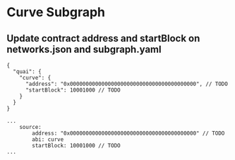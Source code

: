 # Curve Subgraph

## Update contract address and startBlock on networks.json and subgraph.yaml

```code
{
  "quai": {
    "curve": {
      "address": "0x0000000000000000000000000000000000000000", // TODO
      "startBlock": 10001000 // TODO
    }
  }
}
```

```code
...
    source:
        address: "0x0000000000000000000000000000000000000000" // TODO
        abi: curve
        startBlock: 10001000 // TODO
...
```
